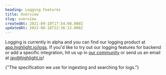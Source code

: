 ```yaml
---
heading: Logging Features
title: Overview
slug: overview
createdAt: 2021-09-10T17:54:08.000Z
updatedAt: 2022-08-18T22:36:12.000Z
---
```


Logging is currently in alpha and you can find our logging product at [app.highlight.io/logs](https://app.highlight.io/logs). If you'd like to try out our logging features for backend or add a specific integration, hit us up in [our community](https://highlight.io/community) or send us an email at [jay@highlight.io](mailto:jay@highlight.io)!

<DocsCardGroup>
    <DocsCard title="Log Search Specification" href="./log-search.md">
        {"The specification we use for ingesting and searching for logs."}
    </DocsCard>
</DocsCardGroup>
